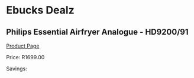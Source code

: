 
# Ebucks Dealz
## Philips Essential Airfryer Analogue - HD9200/91
[Product Page](https://www.ebucks.com/web/shop/productSelected.do?prodId=1165765838&catId=1239140260)

Price: R1699.00

Savings: 


	